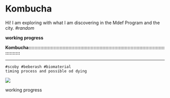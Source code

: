 # Kombucha

Hi! 
I am exploring with what I am discovering in the Mdef Program and the city.
*#random*

**working progress**


**Kombucha::::::::::::::::::::::::::::::::::::::::::::::::::::::::::::::::::::::::::::::::::::::::::::::::::::::**	
*********
	#scoby #beberash #biomaterial
	timing process and possible od dying
![](../images/explorations/kombucha0.gif)



working progress